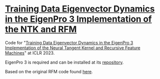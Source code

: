 # [Training Data Eigenvector Dynamics in the EigenPro 3 Implementation of the NTK and RFM](https://openreview.net/forum?id=8WiNDyXgj6)
Code for "[Training Data Eigenvector Dynamics in the EigenPro 3 Implementation of the Neural Tangent Kernel and Recursive Feature Machines](https://openreview.net/forum?id=8WiNDyXgj6)" at ICLR 2023.

EigenPro 3 is required and can be installed at its [repository](https://github.com/EigenPro/EigenPro3/).

Based on the original RFM code found [here](https://github.com/aradha/recursive_feature_machines/).
